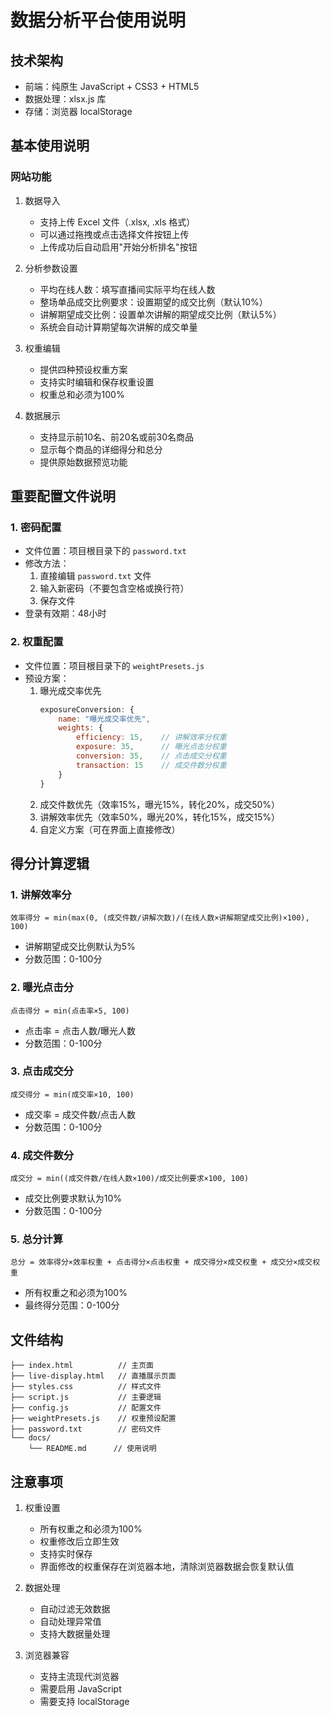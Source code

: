# 数据分析平台使用说明

## 技术架构
- 前端：纯原生 JavaScript + CSS3 + HTML5
- 数据处理：xlsx.js 库
- 存储：浏览器 localStorage

## 基本使用说明

### 网站功能
1. 数据导入
   - 支持上传 Excel 文件（.xlsx, .xls 格式）
   - 可以通过拖拽或点击选择文件按钮上传
   - 上传成功后自动启用"开始分析排名"按钮

2. 分析参数设置
   - 平均在线人数：填写直播间实际平均在线人数
   - 整场单品成交比例要求：设置期望的成交比例（默认10%）
   - 讲解期望成交比例：设置单次讲解的期望成交比例（默认5%）
   - 系统会自动计算期望每次讲解的成交单量

3. 权重编辑
   - 提供四种预设权重方案
   - 支持实时编辑和保存权重设置
   - 权重总和必须为100%

4. 数据展示
   - 支持显示前10名、前20名或前30名商品
   - 显示每个商品的详细得分和总分
   - 提供原始数据预览功能

## 重要配置文件说明

### 1. 密码配置
- 文件位置：项目根目录下的 `password.txt`
- 修改方法：
  1. 直接编辑 `password.txt` 文件
  2. 输入新密码（不要包含空格或换行符）
  3. 保存文件
- 登录有效期：48小时

### 2. 权重配置
- 文件位置：项目根目录下的 `weightPresets.js`
- 预设方案：
  1. 曝光成交率优先
     ```javascript
     exposureConversion: {
         name: "曝光成交率优先",
         weights: {
             efficiency: 15,    // 讲解效率分权重
             exposure: 35,      // 曝光点击分权重
             conversion: 35,    // 点击成交分权重
             transaction: 15    // 成交件数分权重
         }
     }
     ```
  2. 成交件数优先（效率15%，曝光15%，转化20%，成交50%）
  3. 讲解效率优先（效率50%，曝光20%，转化15%，成交15%）
  4. 自定义方案（可在界面上直接修改）

## 得分计算逻辑

### 1. 讲解效率分
```
效率得分 = min(max(0, (成交件数/讲解次数)/(在线人数×讲解期望成交比例)×100), 100)
```
- 讲解期望成交比例默认为5%
- 分数范围：0-100分

### 2. 曝光点击分
```
点击得分 = min(点击率×5, 100)
```
- 点击率 = 点击人数/曝光人数
- 分数范围：0-100分

### 3. 点击成交分
```
成交得分 = min(成交率×10, 100)
```
- 成交率 = 成交件数/点击人数
- 分数范围：0-100分

### 4. 成交件数分
```
成交分 = min((成交件数/在线人数×100)/成交比例要求×100, 100)
```
- 成交比例要求默认为10%
- 分数范围：0-100分

### 5. 总分计算
```
总分 = 效率得分×效率权重 + 点击得分×点击权重 + 成交得分×成交权重 + 成交分×成交权重
```
- 所有权重之和必须为100%
- 最终得分范围：0-100分

## 文件结构
```
├── index.html          // 主页面
├── live-display.html   // 直播展示页面
├── styles.css          // 样式文件
├── script.js           // 主要逻辑
├── config.js           // 配置文件
├── weightPresets.js    // 权重预设配置
├── password.txt        // 密码文件
└── docs/
    └── README.md      // 使用说明
```

## 注意事项
1. 权重设置
   - 所有权重之和必须为100%
   - 权重修改后立即生效
   - 支持实时保存
   - 界面修改的权重保存在浏览器本地，清除浏览器数据会恢复默认值

2. 数据处理
   - 自动过滤无效数据
   - 自动处理异常值
   - 支持大数据量处理

3. 浏览器兼容
   - 支持主流现代浏览器
   - 需要启用 JavaScript
   - 需要支持 localStorage 